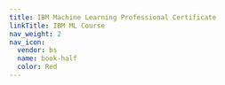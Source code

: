 ```yaml
---
title: IBM Machine Learning Professional Certificate
linkTitle: IBM ML Course
nav_weight: 2
nav_icon:
  vendor: bs
  name: book-half
  color: Red
---
```

